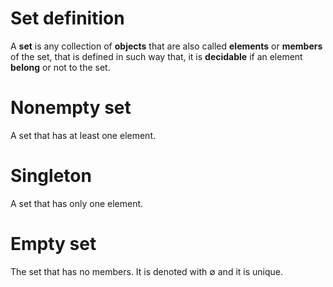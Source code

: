 # Set definition

A **set** is any collection of **objects** that are also called **elements** or **members** of the set, that is defined in such way that, it is **decidable** if an element **belong** or not to the set.

# Nonempty set

A set that has at least one element.

# Singleton

A set that has only one element.

# Empty set

The set that has no members. It is denoted with $\emptyset$ and it is unique.